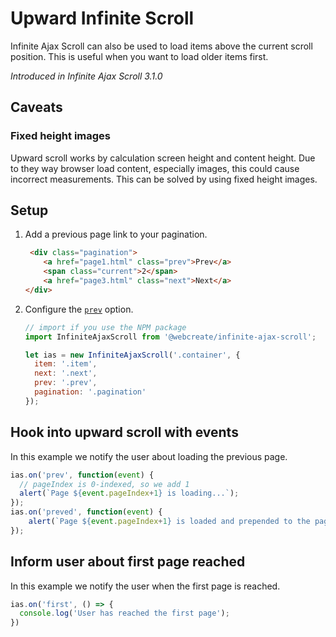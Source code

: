 # Upward Infinite Scroll

Infinite Ajax Scroll can also be used to load items above the current scroll position. This is useful when you want to load older items first.

*Introduced in Infinite Ajax Scroll 3.1.0*

## Caveats

### Fixed height images

Upward scroll works by calculation screen height and content height. Due to they way browser load content, especially images, this could cause incorrect measurements. This can be solved by using fixed height images.

## Setup

1. Add a previous page link to your pagination.

    ```html
     <div class="pagination">
        <a href="page1.html" class="prev">Prev</a>
        <span class="current">2</span>
        <a href="page3.html" class="next">Next</a>
    </div>
    ```

2. Configure the [`prev`](../options.md#prev) option.

    ```javascript
    // import if you use the NPM package
    import InfiniteAjaxScroll from '@webcreate/infinite-ajax-scroll';

    let ias = new InfiniteAjaxScroll('.container', {
      item: '.item',
      next: '.next',
      prev: '.prev',
      pagination: '.pagination'
    });
    ```

## Hook into upward scroll with events

In this example we notify the user about loading the previous page.

```js
ias.on('prev', function(event) {
  // pageIndex is 0-indexed, so we add 1
  alert(`Page ${event.pageIndex+1} is loading...`);
});
ias.on('preved', function(event) {
    alert(`Page ${event.pageIndex+1} is loaded and prepended to the page.`);
});
```

## Inform user about first page reached

In this example we notify the user when the first page is reached.

```javascript
ias.on('first', () => {
  console.log('User has reached the first page');
})
```
